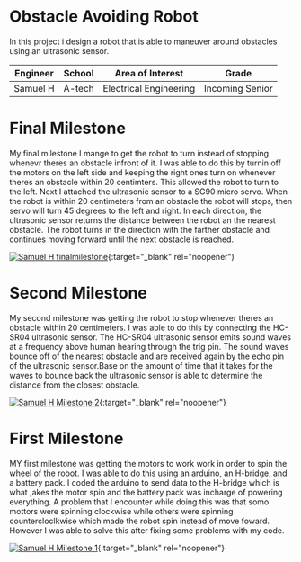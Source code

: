 # Obstacle Avoiding Robot
In this project i design a robot that is able to maneuver around obstacles using an ultrasonic sensor.  

| **Engineer** | **School** | **Area of Interest** | **Grade** |
|:--:|:--:|:--:|:--:|
| Samuel H | A-tech | Electrical Engineering | Incoming Senior

<!-- ![Headstone Image] -->
  
# Final Milestone
My final milestone I mange to get the robot to turn instead of stopping whenevr theres an obstacle infront of it. I was able to do this by turnin off the motors on the left side and keeping the right ones turn on whenever theres an obstacle within 20 centimters. This allowed the robot to turn to the left. Next I attached the ultrasonic sensor to a SG90 micro servo. When the robot is within 20 centimeters from an obstacle the robot will stops, then servo will turn 45 degrees to the left and right. In each direction, the ultrasonic sensor returns the distance between the robot an the nearest obstacle. The robot turns in the direction with the farther obstacle and continues moving forward until the next obstacle is reached.

[![Samuel H finalmilestone ](https://res.cloudinary.com/marcomontalbano/image/upload/v1658500648/video_to_markdown/images/youtube--akQv5ePTqw0-c05b58ac6eb4c4700831b2b3070cd403.jpg)](https://youtu.be/akQv5ePTqw0 "Samuel H finalmilestone "){:target="_blank" rel="noopener")

# Second Milestone

My second milestone was getting the robot to stop whenever theres an obstacle within 20 centimeters. I was able to do this by connecting the HC-SR04 ultrasonic sensor. The HC-SR04 ultrasonic sensor emits sound waves at a frequency above human hearing through the trig pin. The sound waves bounce off of the nearest obstacle and are received again by the echo pin of the ultrasonic sensor.Base on the amount of time that it takes for the waves to bounce back the ultrasonic sensor is able to determine the distance from the closest obstacle.  

[![Samuel H Milestone 2](https://res.cloudinary.com/marcomontalbano/image/upload/v1657897872/video_to_markdown/images/youtube--lhwfVbKQ5wQ-c05b58ac6eb4c4700831b2b3070cd403.jpg)](https://www.youtube.com/watch?v=lhwfVbKQ5wQ "Samuel H Milestone 2"){:target="_blank" rel="noopener"} 
# First Milestone
  

MY first milestone was getting the motors to work work in order to spin the wheel of the robot. I was able to do this using an arduino, an H-bridge, and a battery pack. I coded the arduino to send data to the H-bridge which is what ,akes the motor spin and the battery pack was incharge of powering everything.
A problem that I encounter while doing this was that somo mottors were spinning clockwise while others were spinning countercloclkwise which made the robot spin instead of move foward. However I was able to solve this after fixing some problems with my code.

[![Samuel H Milestone 1](https://res.cloudinary.com/marcomontalbano/image/upload/v1657551255/video_to_markdown/images/youtube--3aWtaafTSi0-c05b58ac6eb4c4700831b2b3070cd403.jpg)](https://youtu.be/3aWtaafTSi0 "Samuel H Milestone 1"){:target="_blank" rel="noopener"}


